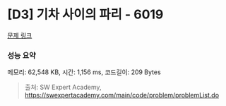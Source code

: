 # [D3] 기차 사이의 파리 - 6019 

[문제 링크](https://swexpertacademy.com/main/code/problem/problemDetail.do?contestProbId=AWajaTmaZw4DFAWM) 

### 성능 요약

메모리: 62,548 KB, 시간: 1,156 ms, 코드길이: 209 Bytes



> 출처: SW Expert Academy, https://swexpertacademy.com/main/code/problem/problemList.do